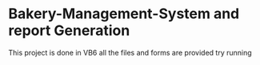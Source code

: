 # Bakery-Management-System and report Generation
This project is done in VB6
all the files and forms are provided 
try running
